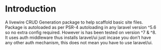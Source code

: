 # Introduction

A livewire CRUD Generation package to help scaffold basic site files. Package is autoloaded as per PSR-4 autoloading in any laravel version ^5.6 so no extra config required. However is has been tested on version ^7 & ^8. It uses auth middleware thus installs laravel/ui just incase you don't have any other auth mechanism, this does not mean you have to use laravel/ui.